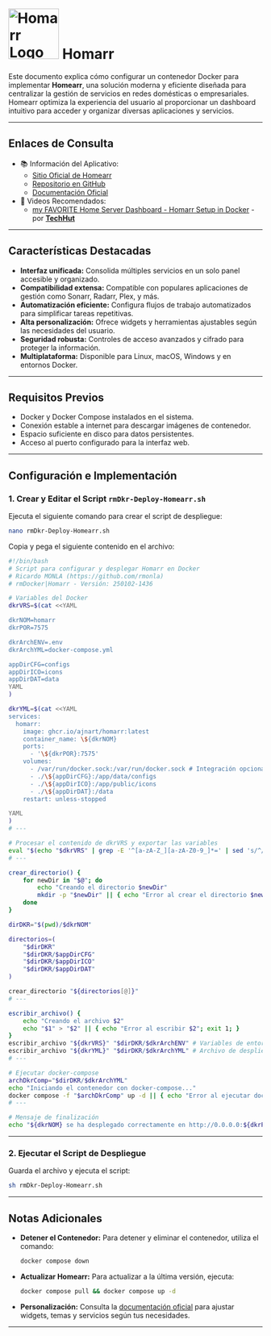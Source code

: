 # <img src="https://homarr.dev/img/logo.png" alt="Homarr Logo" width="100"/> Homarr
<!--  
# Ricardo MONLA (https://github.com/rmonla)
# rmDocker|Homarr - Versión: 250102-1513
-->
Este documento explica cómo configurar un contenedor Docker para implementar **Homearr**, una solución moderna y eficiente diseñada para centralizar la gestión de servicios en redes domésticas o empresariales. Homearr optimiza la experiencia del usuario al proporcionar un dashboard intuitivo para acceder y organizar diversas aplicaciones y servicios.

---
## Enlaces de Consulta

- 📚 Información del Aplicativo:
  - [Sitio Oficial de Homearr](https://homarr.dev/)
  - [Repositorio en GitHub](https://github.com/ajnart/homarr)
  - [Documentación Oficial](https://homarr.dev/)
- 🎥 Videos Recomendados:
  - [my FAVORITE Home Server Dashboard - Homarr Setup in Docker](https://youtu.be/A6vcTIzp_Ww?si=j4d0gjg9yrzVLnv5) - por [**TechHut**](https://www.youtube.com/@TechHut)

---

## Características Destacadas

- **Interfaz unificada:** Consolida múltiples servicios en un solo panel accesible y organizado.
- **Compatibilidad extensa:** Compatible con populares aplicaciones de gestión como Sonarr, Radarr, Plex, y más.
- **Automatización eficiente:** Configura flujos de trabajo automatizados para simplificar tareas repetitivas.
- **Alta personalización:** Ofrece widgets y herramientas ajustables según las necesidades del usuario.
- **Seguridad robusta:** Controles de acceso avanzados y cifrado para proteger la información.
- **Multiplataforma:** Disponible para Linux, macOS, Windows y en entornos Docker.

---

## Requisitos Previos

- Docker y Docker Compose instalados en el sistema.
- Conexión estable a internet para descargar imágenes de contenedor.
- Espacio suficiente en disco para datos persistentes.
- Acceso al puerto configurado para la interfaz web.

---

## Configuración e Implementación

### 1. Crear y Editar el Script `rmDkr-Deploy-Homearr.sh`

Ejecuta el siguiente comando para crear el script de despliegue:

```bash
nano rmDkr-Deploy-Homearr.sh
```

Copia y pega el siguiente contenido en el archivo:

```bash
#!/bin/bash
# Script para configurar y desplegar Homarr en Docker
# Ricardo MONLA (https://github.com/rmonla)
# rmDocker|Homarr - Versión: 250102-1436

# Variables del Docker
dkrVRS=$(cat <<YAML

dkrNOM=homarr
dkrPOR=7575

dkrArchENV=.env
dkrArchYML=docker-compose.yml

appDirCFG=configs
appDirICO=icons
appDirDAT=data
YAML
)

dkrYML=$(cat <<YAML
services:
  homarr:
    image: ghcr.io/ajnart/homarr:latest
    container_name: \${dkrNOM}
    ports:
      - '\${dkrPOR}:7575'
    volumes:
      - /var/run/docker.sock:/var/run/docker.sock # Integración opcional con Docker
      - ./\${appDirCFG}:/app/data/configs
      - ./\${appDirICO}:/app/public/icons
      - ./\${appDirDAT}:/data
    restart: unless-stopped

YAML
)
# ---

# Procesar el contenido de dkrVRS y exportar las variables
eval "$(echo "$dkrVRS" | grep -E '^[a-zA-Z_][a-zA-Z0-9_]*=' | sed 's/^/export /')"
# ---

crear_directorio() {
    for newDir in "$@"; do
        echo "Creando el directorio $newDir"
        mkdir -p "$newDir" || { echo "Error al crear el directorio $newDir"; exit 1; }
    done
}

dirDKR="$(pwd)/$dkrNOM"

directorios=(
    "$dirDKR"
    "$dirDKR/$appDirCFG"
    "$dirDKR/$appDirICO"
    "$dirDKR/$appDirDAT"
)

crear_directorio "${directorios[@]}"
# ---

escribir_archivo() {
    echo "Creando el archivo $2"
    echo "$1" > "$2" || { echo "Error al escribir $2"; exit 1; }
}
escribir_archivo "${dkrVRS}" "$dirDKR/$dkrArchENV" # Variables de entorno de Docker
escribir_archivo "${dkrYML}" "$dirDKR/$dkrArchYML" # Archivo de despliegue de Docker
# ---

# Ejecutar docker-compose
archDkrComp="$dirDKR/$dkrArchYML"
echo "Iniciando el contenedor con docker-compose..."
docker compose -f "$archDkrComp" up -d || { echo "Error al ejecutar docker-compose"; exit 1; }
# ---

# Mensaje de finalización
echo "${dkrNOM} se ha desplegado correctamente en http://0.0.0.0:${dkrPOR}/"

```
---
### 2. Ejecutar el Script de Despliegue

Guarda el archivo y ejecuta el script:

```bash
sh rmDkr-Deploy-Homearr.sh
```

---

## Notas Adicionales

- **Detener el Contenedor:**
  Para detener y eliminar el contenedor, utiliza el comando:

  ```bash
  docker compose down
  ```

- **Actualizar Homearr:**
  Para actualizar a la última versión, ejecuta:

  ```bash
  docker compose pull && docker compose up -d
  ```

- **Personalización:**
  Consulta la [documentación oficial](https://docs.homearr.io/) para ajustar widgets, temas y servicios según tus necesidades.

---